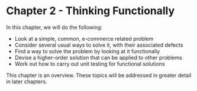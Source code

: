 # Chapter 2 - Thinking Functionally


In this chapter, we will do the following:

- Look at a simple, common, e-commerce related problem
- Consider several usual ways to solve it, with their associated defects
- Find a way to solve the problem by looking at it functionally
- Devise a higher-order solution that can be applied to other problems
- Work out how to carry out unit testing for functional solutions

This chapter is an overview.  These topics will be addressed in greater detail in later chapters.

